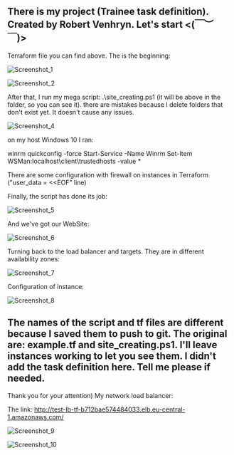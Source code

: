 There is my project (Trainee task definition).
Created by Robert Venhryn.
Let's start
<(￣︶￣)>
---------------------------------------------------------------------------------------------------------------------------------

Terraform file you can find above. The is the beginning:

![Screenshot_1](https://user-images.githubusercontent.com/75696130/113060587-86b63f00-91b9-11eb-9b9b-7914ee3fe2a9.png)

![Screenshot_2](https://user-images.githubusercontent.com/75696130/113060638-9897e200-91b9-11eb-95bf-94ca47987dcc.png)

After that, I run my mega script: .\site_creating.ps1 (it will be above in the folder, so you can see it). there are mistakes because I delete folders that don't exist yet. It doesn't cause any issues.

![Screenshot_4](https://user-images.githubusercontent.com/75696130/113061280-76529400-91ba-11eb-8f51-d29d01555446.png)

on my host Windows 10 I ran:

winrm quickconfig -force
Start-Service -Name Winrm
Set-Item WSMan:localhost\client\trustedhosts -value *

There are some configuration with firewall on instances in Terraform ("user_data = <<EOF" line)

Finally, the script has done its job:

![Screenshot_5](https://user-images.githubusercontent.com/75696130/113061774-422ba300-91bb-11eb-9782-30b7b37eefd6.png)

And we've got our WebSite:

![Screenshot_6](https://user-images.githubusercontent.com/75696130/113743245-228d0100-970c-11eb-90ae-47eba8878950.png)


Turning back to the load balancer and targets. They are in different availability zones:

![Screenshot_7](https://user-images.githubusercontent.com/75696130/113304479-be80cc00-930a-11eb-9eb9-e65825c80910.png)

Configuration of instance:

![Screenshot_8](https://user-images.githubusercontent.com/75696130/113743600-84e60180-970c-11eb-948c-5ba2b4ca1f66.png)


The names of the script and tf files are different because I saved them to push to git. The original are: example.tf and site_creating.ps1.
I'll leave instances working to let you see them. I didn't add the task definition here. Tell me please if needed.
---------------------------------------------------------------------------------------------------------------------------------
Thank you for your attention)
My network load balancer:   

The link:
http://test-lb-tf-b712bae574484033.elb.eu-central-1.amazonaws.com/


![Screenshot_9](https://user-images.githubusercontent.com/75696130/113743706-a47d2a00-970c-11eb-8fe0-4a53789716f6.png)

![Screenshot_10](https://user-images.githubusercontent.com/75696130/113743732-aa730b00-970c-11eb-91d6-b8a79de1e19d.png)
